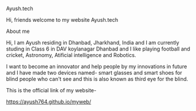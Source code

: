 Ayush.tech

Hi, friends welcome to my website Ayush.tech

About me

Hi, I am Ayush residing in Dhanbad, Jharkhand, India and I am currently studing in Class 6 in DAV koylanagar Dhanbad and I like playing football and cricket, Astronomy, Atificial intelligence and Robotics.

I want to become an innovator and help people by my innovations in future and I have made two devices named- smart glasses and smart shoes for blind people who can't see and this is also known as third eye for the blind.

This is the official link of my website-

https://ayush764.github.io/myweb/
